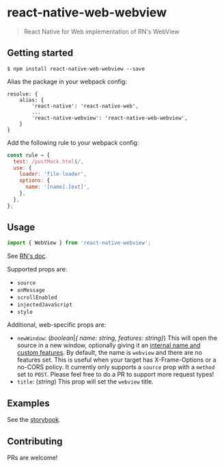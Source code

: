 # react-native-web-webview

> React Native for Web implementation of RN's WebView

## Getting started

`$ npm install react-native-web-webview --save`

Alias the package in your webpack config:

```
resolve: {
    alias: {
        'react-native': 'react-native-web',
        ...
        'react-native-webview': 'react-native-web-webview',
    }
}
```

Add the following rule to your webpack config:

```js
const rule = {
  test: /postMock.html$/,
  use: {
    loader: 'file-loader',
    options: {
      name: '[name].[ext]',
    },
  },
};
```

## Usage

```js
import { WebView } from 'react-native-webview';
```

See [RN's doc](https://github.com/react-native-community/react-native-webview).

Supported props are:

- `source`
- `onMessage`
- `scrollEnabled`
- `injectedJavaScript`
- `style`

Additional, web-specific props are:

- `newWindow`: (_boolean_|_{ name: string, features: string}_)
  This will open the source in a new window, optionally giving it an [internal name and custom features](https://developer.mozilla.org/en-US/docs/Web/API/Window/open).
  By default, the name is `webview` and there are no features set.
  This is useful when your target has X-Frame-Options or a no-CORS policy.
  It currently only supports a `source` prop with a `method` set to `POST`.
  Please feel free to do a PR to support more request types!
- `title`: (_string_) This prop will set the `webview` title.

## Examples

See the [storybook](https://react-native-web-community.github.io/react-native-web-webview/storybook).

## Contributing

PRs are welcome!
